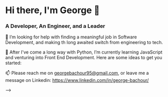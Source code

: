 # Hi there, I'm George 👋
### A Developer, An Engineer, and a Leader

🤔 I’m looking for help with finding a meaningful job in Software Development, and making th long awaited switch from engineering to tech.

🌱 After I've come a long way with Python, I’m currently learning JavaScript and venturing into Front End Development. 
Here are some ideas to get you started:

 📫 Please reach me on georgebachour95@gmail.com, or leave me a message on Linkedin: https://www.linkedin.com/in/george-bachour/

-->

